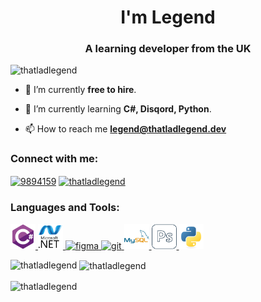 <h1 align="center">I'm Legend</h1>
<h3 align="center">A learning developer from the UK</h3>

<p align="left"> <img src="https://komarev.com/ghpvc/?username=thatladlegend&label=Profile%20views&color=0e75b6&style=flat" alt="thatladlegend" /> </p>

- 🔭 I’m currently **free to hire**.

- 🌱 I’m currently learning **C#, Disqord, Python**.

- 📫 How to reach me **legend@thatladlegend.dev**

<h3 align="left">Connect with me:</h3>
<p align="left">
<a href="https://stackoverflow.com/users/9894159" target="blank"><img align="center" src="https://raw.githubusercontent.com/rahuldkjain/github-profile-readme-generator/master/src/images/icons/Social/stack-overflow.svg" alt="9894159" height="30" width="40" /></a>
<a href="https://www.youtube.com/c/thatladlegend" target="blank"><img align="center" src="https://raw.githubusercontent.com/rahuldkjain/github-profile-readme-generator/master/src/images/icons/Social/youtube.svg" alt="thatladlegend" height="30" width="40" /></a>
</p>

<h3 align="left">Languages and Tools:</h3>
<p align="left"> <a href="https://www.w3schools.com/cs/" target="_blank" rel="noreferrer"> <img src="https://raw.githubusercontent.com/devicons/devicon/master/icons/csharp/csharp-original.svg" alt="csharp" width="40" height="40"/> </a> <a href="https://dotnet.microsoft.com/" target="_blank" rel="noreferrer"> <img src="https://raw.githubusercontent.com/devicons/devicon/master/icons/dot-net/dot-net-original-wordmark.svg" alt="dotnet" width="40" height="40"/> </a> <a href="https://www.figma.com/" target="_blank" rel="noreferrer"> <img src="https://www.vectorlogo.zone/logos/figma/figma-icon.svg" alt="figma" width="40" height="40"/> </a> <a href="https://git-scm.com/" target="_blank" rel="noreferrer"> <img src="https://www.vectorlogo.zone/logos/git-scm/git-scm-icon.svg" alt="git" width="40" height="40"/> </a> <a href="https://www.mysql.com/" target="_blank" rel="noreferrer"> <img src="https://raw.githubusercontent.com/devicons/devicon/master/icons/mysql/mysql-original-wordmark.svg" alt="mysql" width="40" height="40"/> </a> <a href="https://www.photoshop.com/en" target="_blank" rel="noreferrer"> <img src="https://raw.githubusercontent.com/devicons/devicon/master/icons/photoshop/photoshop-line.svg" alt="photoshop" width="40" height="40"/> </a> <a href="https://www.python.org" target="_blank" rel="noreferrer"> <img src="https://raw.githubusercontent.com/devicons/devicon/master/icons/python/python-original.svg" alt="python" width="40" height="40"/> </a> </p>

<p><img align="left" src="https://github-readme-stats.vercel.app/api/top-langs?username=thatladlegend&show_icons=true&theme=tokyonight&locale=en&layout=compact&count_private=true" alt="thatladlegend" /></p>

<p>&nbsp;<img align="center" src="https://github-readme-stats.vercel.app/api?username=thatladlegend&show_icons=true&theme=tokyonight&locale=en&count_private=true" alt="thatladlegend" /></p>

<p><img align="center" src="https://github-readme-streak-stats.herokuapp.com/?user=thatladlegend&theme=tokyonight&count_private=true" alt="thatladlegend" /></p>

